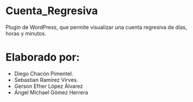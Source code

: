 # Cuenta_Regresiva
Plugin de WordPress, que permite visualizar una cuenta regresiva de días, horas y minutos.

# Elaborado por:
- Diego Chacón Pimentel.
- Sebastian Ramirez Virves.
- Gerson Efher López Álvarez
- Ángel Michael Gómez Herrera
